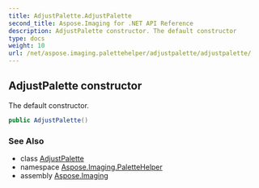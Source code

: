 ```yaml
---
title: AdjustPalette.AdjustPalette
second_title: Aspose.Imaging for .NET API Reference
description: AdjustPalette constructor. The default constructor
type: docs
weight: 10
url: /net/aspose.imaging.palettehelper/adjustpalette/adjustpalette/
---
```

## AdjustPalette constructor

The default constructor.

```csharp
public AdjustPalette()
```

### See Also

* class [AdjustPalette](../)
* namespace [Aspose.Imaging.PaletteHelper](../../adjustpalette/)
* assembly [Aspose.Imaging](../../../)


